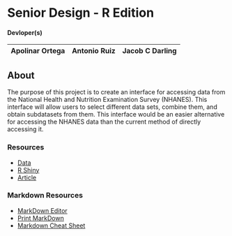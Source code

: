 # Senior Design - R Edition
#### Devloper(s)
Apolinar Ortega | Antonio Ruiz | Jacob C Darling
 --- | --- | ---

## About
The purpose of this project is to create an interface for accessing data from the National Health and Nutrition Examination Survey (NHANES). This interface will allow users to select different data sets, combine them, and obtain subdatasets from them. This interface would be an easier alternative for accessing the NHANES data than the current method of directly accessing it.

### Resources
 - [Data](https://catalog.data.gov/dataset/national-health-and-nutrition-examination-survey-nhanes)
 - [R Shiny](https://shiny.rstudio.com/gallery/genome-browser.html)
 - [Article](https://hilaryparker.com/2014/04/29/writing-an-r-package-from-scratch/)

### Markdown Resources
 - [MarkDown Editor](https://dillinger.io/)
 - [Print MarkDown](https://gitprint.com/)
 - [Markdown Cheat Sheet](https://github.com/adam-p/markdown-here/wiki/Markdown-Cheatsheet)